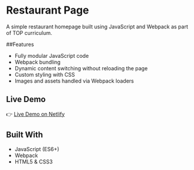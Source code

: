 # Restaurant Page

A simple restaurant homepage built using JavaScript and Webpack as part of TOP curriculum.

##Features

- Fully modular JavaScript code
- Webpack bundling
- Dynamic content switching without reloading the page
- Custom styling with CSS
- Images and assets handled via Webpack loaders

## Live Demo

👉 [Live Demo on Netlify](https://restaurant-page-odin.netlify.app/)

## Built With

- JavaScript (ES6+)
- Webpack
- HTML5 & CSS3
